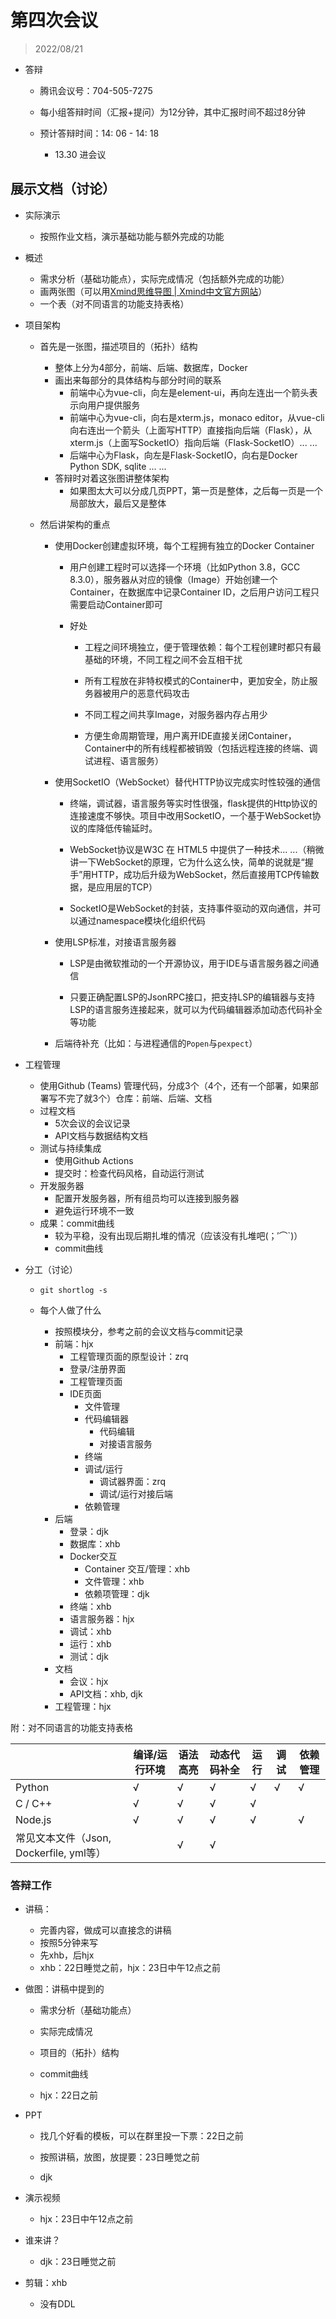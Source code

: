 # 第四次会议

> 2022/08/21

- 答辩
  
  - 腾讯会议号：704-505-7275
  
  - 每小组答辩时间（汇报+提问）为12分钟，其中汇报时间不超过8分钟
  
  - 预计答辩时间：14: 06 - 14: 18
    
    - 13.30 进会议

## 展示文档（讨论）

- 实际演示
  
  - 按照作业文档，演示基础功能与额外完成的功能

- 概述
  
  - 需求分析（基础功能点），实际完成情况（包括额外完成的功能）
  - 画两张图（可以用[Xmind思维导图 | Xmind中文官方网站](https://www.xmind.cn/)）
  - 一个表（对不同语言的功能支持表格）

- 项目架构
  
  - 首先是一张图，描述项目的（拓扑）结构
    
    - 整体上分为4部分，前端、后端、数据库，Docker
    - 画出来每部分的具体结构与部分时间的联系
      - 前端中心为vue-cli，向左是element-ui，再向左连出一个箭头表示向用户提供服务
      - 前端中心为vue-cli，向右是xterm.js，monaco editor，从vue-cli向右连出一个箭头（上面写HTTP）直接指向后端（Flask），从xterm.js（上面写SocketIO）指向后端（Flask-SocketIO）... ...
      - 后端中心为Flask，向左是Flask-SocketIO，向右是Docker Python SDK, sqlite ... ...
    - 答辩时对着这张图讲整体架构
      - 如果图太大可以分成几页PPT，第一页是整体，之后每一页是一个局部放大，最后又是整体
  
  - 然后讲架构的重点
    
    - 使用Docker创建虚拟环境，每个工程拥有独立的Docker Container
      
      - 用户创建工程时可以选择一个环境（比如Python 3.8，GCC 8.3.0），服务器从对应的镜像（Image）开始创建一个Container，在数据库中记录Container ID，之后用户访问工程只需要启动Container即可
      
      - 好处
        
        - 工程之间环境独立，便于管理依赖：每个工程创建时都只有最基础的环境，不同工程之间不会互相干扰
        
        - 所有工程放在非特权模式的Container中，更加安全，防止服务器被用户的恶意代码攻击
        
        - 不同工程之间共享Image，对服务器内存占用少
        
        - 方便生命周期管理，用户离开IDE直接关闭Container，Container中的所有线程都被销毁（包括远程连接的终端、调试进程、语言服务）
    
    - 使用SocketIO（WebSocket）替代HTTP协议完成实时性较强的通信
      
      - 终端，调试器，语言服务等实时性很强，flask提供的Http协议的连接速度不够快。项目中改用SocketIO，一个基于WebSocket协议的库降低传输延时。
      
      - WebSocket协议是W3C 在 HTML5 中提供了一种技术... ...（稍微讲一下WebSocket的原理，它为什么这么快，简单的说就是“握手”用HTTP，成功后升级为WebSocket，然后直接用TCP传输数据，是应用层的TCP）
      
      - SocketIO是WebSocket的封装，支持事件驱动的双向通信，并可以通过namespace模块化组织代码
    
    - 使用LSP标准，对接语言服务器
      
      - LSP是由微软推动的一个开源协议，用于IDE与语言服务器之间通信
      
      - 只要正确配置LSP的JsonRPC接口，把支持LSP的编辑器与支持LSP的语言服务连接起来，就可以为代码编辑器添加动态代码补全等功能
    
    - 后端待补充（比如：与进程通信的`Popen`与`pexpect`）

- 工程管理
  
  - 使用Github (Teams) 管理代码，分成3个（4个，还有一个部署，如果部署写不完了就3个）仓库：前端、后端、文档
  - 过程文档 
    - 5次会议的会议记录
    - API文档与数据结构文档
  - 测试与持续集成
    - 使用Github Actions
    - 提交时：检查代码风格，自动运行测试
  - 开发服务器
    - 配置开发服务器，所有组员均可以连接到服务器
    - 避免运行环境不一致
  - 成果：commit曲线
    - 较为平稳，没有出现后期扎堆的情况（应该没有扎堆吧(；′⌒`)）
    - commit曲线

- 分工（讨论）
  
  - `git shortlog -s`
  
  - 每个人做了什么
    
    - 按照模块分，参考之前的会议文档与commit记录
    - 前端：hjx
      - 工程管理页面的原型设计：zrq
      - 登录/注册界面
      - 工程管理页面
      - IDE页面
        - 文件管理
        - 代码编辑器
          - 代码编辑
          - 对接语言服务
        - 终端
        - 调试/运行
          - 调试器界面：zrq
          - 调试/运行对接后端
        - 依赖管理
    - 后端
      - 登录：djk
      - 数据库：xhb
      - Docker交互
        - Container 交互/管理：xhb
        - 文件管理：xhb
        - 依赖项管理：djk
      - 终端：xhb
      - 语言服务器：hjx
      - 调试：xhb
      - 运行：xhb
      - 测试：djk
    - 文档
      - 会议：hjx
      - API文档：xhb, djk
    - 工程管理：hjx

附：对不同语言的功能支持表格

|                                | 编译/运行环境 | 语法高亮 | 动态代码补全 | 运行  | 调试  | 依赖管理 |
| ------------------------------ | ------- | ---- | ------ | --- | --- | ---- |
| Python                         | √       | √    | √      | √   | √   | √    |
| C / C++                        | √       | √    | √      | √   |     |      |
| Node.js                        | √       | √    | √      | √   |     | √    |
| 常见文本文件（Json, Dockerfile, yml等） |         | √    | √      |     |     |      |

### 答辩工作

- 讲稿：
  
  - 完善内容，做成可以直接念的讲稿
  - 按照5分钟来写
  - 先xhb，后hjx
  - xhb：22日睡觉之前，hjx：23日中午12点之前

- 做图：讲稿中提到的
  
  - 需求分析（基础功能点）
  
  - 实际完成情况
  
  - 项目的（拓扑）结构
  
  - commit曲线
  
  - hjx：22日之前

- PPT
  
  - 找几个好看的模板，可以在群里投一下票：22日之前
  
  - 按照讲稿，放图，放提要：23日睡觉之前
  
  - djk

- 演示视频
  
  - hjx：23日中午12点之前

- 谁来讲？
  
  - djk：23日睡觉之前
- 剪辑：xhb
  - 没有DDL
